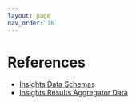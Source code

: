 ```yaml
---
layout: page
nav_order: 16
---
```

# References
- [Insights Data Schemas](https://redhatinsights.github.io/insights-data-schemas/)
- [Insights Results Aggregator Data](https://github.com/RedHatInsights/insights-results-aggregator-data)

